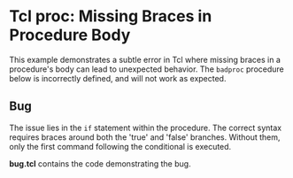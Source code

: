 # Tcl proc: Missing Braces in Procedure Body

This example demonstrates a subtle error in Tcl where missing braces in a procedure's body can lead to unexpected behavior.  The `badproc` procedure below is incorrectly defined, and will not work as expected.

## Bug

The issue lies in the `if` statement within the procedure.  The correct syntax requires braces around both the 'true' and 'false' branches. Without them, only the first command following the conditional is executed. 

**bug.tcl** contains the code demonstrating the bug.